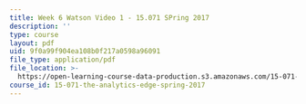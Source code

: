 ```yaml
---
title: Week 6 Watson Video 1 - 15.071 SPring 2017
description: ''
type: course
layout: pdf
uid: 9f0a99f904ea108b0f217a0598a96091
file_type: application/pdf
file_location: >-
  https://open-learning-course-data-production.s3.amazonaws.com/15-071-the-analytics-edge-spring-2017/9f0a99f904ea108b0f217a0598a96091_MIT15_071S17_Unit5_Watson.pdf
course_id: 15-071-the-analytics-edge-spring-2017
---
```


